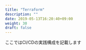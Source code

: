 ```yaml
---
title: "Terraform"
description: ""
date: 2019-05-13T16:20:40+09:00
weight: 30
draft: false
---
```

ここではCI/CDの実践構成を記載します